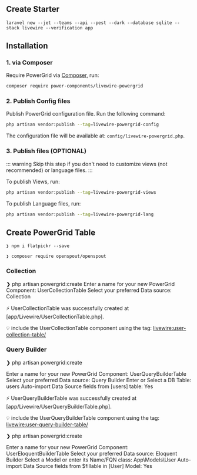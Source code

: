 #

## Create Starter

```
laravel new --jet --teams --api --pest --dark --database sqlite --stack livewire --verification app
```

## Installation

### 1. via Composer

Require PowerGrid via [Composer](https://getcomposer.org/), run:

```bash
composer require power-components/livewire-powergrid
```

### 2. Publish Config files

Publish PowerGrid configuration file. Run the following command:

```bash
php artisan vendor:publish --tag=livewire-powergrid-config
```

The configuration file will be available at: `config/livewire-powergrid.php`.

### 3. Publish files (OPTIONAL)

::: warning
Skip this step if you don't need to customize views (not recommended) or language files.
::: 

To publish Views, run:

```bash
php artisan vendor:publish --tag=livewire-powergrid-views
```

To publish Language files, run:

```bash
php artisan vendor:publish --tag=livewire-powergrid-lang
```


## Create PowerGrid Table

```
❯ npm i flatpickr --save
```

````
❯ composer require openspout/openspout
````




### Collection

❯ php artisan powergrid:create
  Enter a name for your new PowerGrid Component:                    UserCollectionTable
  Select your preferred Data source:                                Collection 

 ⚡ UserCollectionTable was successfully created at [app/Livewire/UserCollectionTable.php].

 💡 include the UserCollectionTable component using the tag: <livewire:user-collection-table/>

### Query Builder

❯ php artisan powergrid:create

  Enter a name for your new PowerGrid Component:                    UserQueryBuilderTable
  Select your preferred Data source:                                Query Builder
  Enter or Select a DB Table:                                       users
  Auto-import Data Source fields from [users] table:                Yes
  
 ⚡ UserQueryBuilderTable was successfully created at [app/Livewire/UserQueryBuilderTable.php].

 💡 include the UserQueryBuilderTable component using the tag: <livewire:user-query-builder-table/>

❯ php artisan powergrid:create

 Enter a name for your new PowerGrid Component:                     UserEloquentBuilderTable
 Select your preferred Data source:                                 Eloquent Builder
 Select a Model or enter its Name/FQN class:                        App\Models\User
 Auto-import Data Source fields from $fillable in [User] Model:     Yes
 